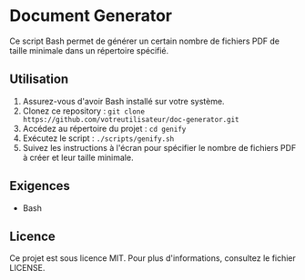 # Document Generator

Ce script Bash permet de générer un certain nombre de fichiers PDF de taille minimale dans un répertoire spécifié.

## Utilisation

1. Assurez-vous d'avoir Bash installé sur votre système.
2. Clonez ce repository : `git clone https://github.com/votreutilisateur/doc-generator.git`
3. Accédez au répertoire du projet : `cd genify`
4. Exécutez le script : `./scripts/genify.sh`
5. Suivez les instructions à l'écran pour spécifier le nombre de fichiers PDF à créer et leur taille minimale.

## Exigences

- Bash

## Licence

Ce projet est sous licence MIT. Pour plus d'informations, consultez le fichier LICENSE.

